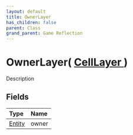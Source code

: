 ```yaml
---
layout: default
title: OwnerLayer
has_children: false
parent: Class
grand_parent: Game Reflection
---
```

# OwnerLayer( [ CellLayer ](/riftbreaker-wiki/docs/game-reflection/classes/cell_layer/) )
Description 

## Fields

| Type | Name |
|:----------|:--------------|
| [Entity](/riftbreaker-wiki/docs/game-reflection/classes/entity/) | owner |

